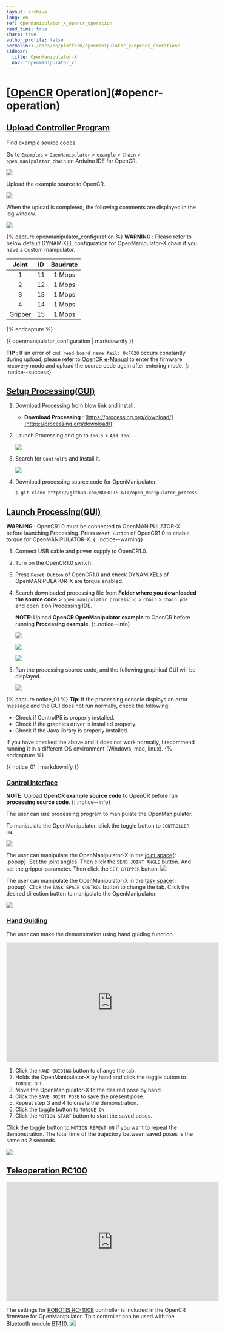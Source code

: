 ```yaml
---
layout: archive
lang: en
ref: openmanipulator_x_opencr_operation
read_time: true
share: true
author_profile: false
permalink: /docs/en/platform/openmanipulator_x/opencr_operation/
sidebar:
  title: OpenManipulator-X
  nav: "openmanipulator_x"
---
```


<div style="counter-reset: h1 10"></div>

# [[OpenCR] Operation](#opencr-operation)

## [Upload Controller Program](#upload-controller-program)

Find example source codes.

Go to `Examples` > `OpenManipulator` > `example` > `Chain` > `open_manipulator_chain` on Arduino IDE for OpenCR.

![](/assets/images/platform/openmanipulator_x/OpenManipulator_chain_arduino.png)

Upload the example source to OpenCR.

![](/assets/images/platform/openmanipulator_x/upload_chain_example.png)

When the upload is completed, the following comments are displayed in the log window.

![](/assets/images/parts/controller/opencr10/downloader_01.png)

{% capture openmanipulator_configuration %}
**WARNING** : Please refer to below default DYNAMIXEL configuration for OpenManipulator-X chain if you have a custom manipulator.

|  Joint  | ID | Baudrate |
|:-------:|:--:|:--------:|
|    1    | 11 |  1 Mbps  |
|    2    | 12 |  1 Mbps  |
|    3    | 13 |  1 Mbps  |
|    4    | 14 |  1 Mbps  |
| Gripper | 15 |  1 Mbps  |

{% endcapture %}
<div class="notice--warning">{{ openmanipulator_configuration | markdownify }}</div>

**TIP** : If an error of `cmd_read_board_name fail: 0xF020` occurs constantly during upload, please refer to [OpenCR e-Manual] to enter the firmware recovery mode and upload the source code again after entering mode.
{: .notice--success}

## [Setup Processing(GUI)](#setup-processinggui)

1. Download Processing from blow link and install.

    - **Download Processing** : [https://processing.org/download/](https://processing.org/download/)

2. Launch Processing and go to `Tools` > `Add Tool..`.

    ![](/assets/images/platform/openmanipulator_x/processing_add_tools.png)

3. Search for `ControlP5` and install it.

    ![](/assets/images/platform/openmanipulator_x/OpenManipulator_chain_processing_1.png)

4. Download processing source code for OpenManipulator.

    ```bash
    $ git clone https://github.com/ROBOTIS-GIT/open_manipulator_processing.git
    ```

## [Launch Processing(GUI)](#launch-processinggui)

**WARNING** : OpenCR1.0 must be connected to OpenMANIPULATOR-X before launching Processing.
Press `Reset Button` of OpenCR1.0 to enable torque for OpenMANIPULATOR-X.
{: .notice--warning}

1. Connect USB cable and power supply to OpenCR1.0.

2. Turn on the OpenCR1.0 switch.

3. Press `Reset Button` of OpenCR1.0 and check DYNAMIXELs of OpenMANIPULATOR-X are torque enabled.

4. Search downloaded processing file from **Folder where you downloaded the source code** > `open_manipulator_processing` > `Chain` > `Chain.pde` and open it on Processing IDE.

    **NOTE**: Upload **OpenCR OpenManipulator example** to OpenCR before running **Processing example**.
    {: .notice--info}

    ![](/assets/images/platform/openmanipulator_x/processing_open1.png)

    ![](/assets/images/platform/openmanipulator_x/processing_open2.png)

    ![](/assets/images/platform/openmanipulator_x/processing_run.png)

5. Run the processing source code, and the following graphical GUI will be displayed.

    ![](/assets/images/platform/openmanipulator_x/OpenManipulator_chain_processing_2.png)

{% capture notice_01 %}
**Tip**: If the processing console displays an error message and the GUI does not run normally, check the following:
- Check if ControlP5 is properly installed.
- Check if the graphics driver is installed properly.
- Check if the Java library is properly installed.

If you have checked the above and it does not work normally, I recommend running it in a different OS environment (Windows, mac, linux).
{% endcapture %}
<div class="notice--success">{{ notice_01 | markdownify }}</div>

### [Control Interface](##control-interface)

**NOTE**: Upload **OpenCR example source code** to OpenCR before run **processing source code**.
{: .notice--info}

The user can use processing program to manipulate the OpenManipulator.

  To manipulate the OpenManipulator, click the toggle button to `CONTROLLER ON`.

  ![](/assets/images/platform/openmanipulator_x/OpenManipulator_chain_processing_3.png)


  The user can manipulate the OpenManipulator-X in the [joint space]{: .popup}.
  Set the joint angles. Then click the `SEND JOINT ANGLE` button. And set the gripper parameter. Then click the `SET GRIPPER` button.
  ![](/assets/images/platform/openmanipulator_x/OpenManipulator_chain_processing_4.png)

  The user can manipulate the OpenManipulator-X in the [task space]{: .popup}. Click the `TASK SPACE CONTROL` button to change the tab.
  Click the desired direction button to manipulate the OpenManipulator.

  ![](/assets/images/platform/openmanipulator_x/OpenManipulator_chain_processing_5.png)

### [Hand Guiding](#hand-guiding)

The user can make the demonstration using hand guiding function.

  <iframe width="560" height="315" src="https://www.youtube.com/embed/9mE9QgAro8A" frameborder="0" allow="accelerometer; autoplay; encrypted-media; gyroscope; picture-in-picture" allowfullscreen></iframe>

  1. Click the `HAND GUIDING` button to change the tab.
  2. Holds the OpenManipulator-X by hand and click the toggle button to `TORQUE OFF`.
  3. Move the OpenManipulator-X to the desired pose by hand.
  4. Click the `SAVE JOINT POSE` to save the present pose.
  5. Repeat step 3 and 4 to create the demonstration.
  6. Click the toggle button to `TORQUE ON`
  7. Click the `MOTION START` button to start the saved poses.

  Click the toggle button to `MOTION REPEAT ON` if you want to repeat the demonstration.
  The total time of the trajectory between saved poses is the same as 2 seconds.

  ![](/assets/images/platform/openmanipulator_x/OpenManipulator_chain_processing_6.png)

## [Teleoperation RC100](#teleoperation-rc100)

  <iframe width="560" height="315" src="https://www.youtube.com/embed/FGHBMJByJ7k" frameborder="0" allow="accelerometer; autoplay; encrypted-media; gyroscope; picture-in-picture" allowfullscreen></iframe>

  The settings for [ROBOTIS RC-100B] controller is included in the OpenCR firmware for OpenManipulator. This controller can be used with the Bluetooth module [BT410].
  ![](/assets/images/platform/openmanipulator_x/OpenManipulator_chain_processing_teleop.png)



[OpenCR]: /docs/en/parts/controller/opencr10/
[OpenCR e-Manual]: /docs/en/parts/controller/opencr10/#firmware-recovery-mode
[ROBOTIS RC-100B]: /docs/en/parts/communication/rc-100/
[BT410]: /docs/en/parts/communication/bt-410/

[task space]: /docs/en/popup/open_manipulator_coordinates/
[joint space]: /docs/en/popup/open_manipulator_coordinates/
